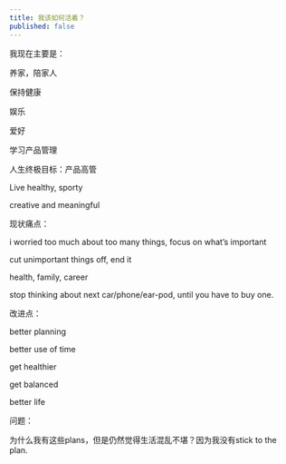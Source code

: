 ```yaml
---
title: 我该如何活着？
published: false
---
```

我现在主要是：

养家，陪家人

保持健康

娱乐

爱好

学习产品管理

人生终极目标：产品高管

Live healthy, sporty

creative and meaningful

现状痛点：

i worried too much about too many things, focus on what’s important

cut unimportant things off, end it

health, family, career

stop thinking about next car/phone/ear-pod, until you have to buy one.

改进点：

better planning

better use of time

get healthier

get balanced

better life

问题：

为什么我有这些plans，但是仍然觉得生活混乱不堪？因为我没有stick to the plan.
